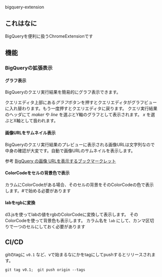 bigquery-extension

## これはなに
BigQueryを便利に扱うChromeExtensionです

## 機能

### BigQueryの拡張表示

#### グラフ表示
BigQueryのクエリ実行結果を簡易的にグラフ表示できます。

クエリエディタ上部にある*グラフ*ボタンを押すとクエリエディタがグラフビューに入れ替わります。もう一度押すとクエリエディタに戻ります。
クエリ実行結果のヘッダにて *maker* や *line* を選ぶとY軸のグラフとして表示されます。 *x* を選ぶとX軸として扱われます。  

#### 画像URLをサムネイル表示
BigQueryのクエリ実行結果のプレビューに表示される画像URLは文字列なので中身の確認が大変です。自動で画像URLのサムネイルを表示します。

参考
[BigQuery の画像 URLを表示するブックマークレット](https://zenn.dev/hrsma2i/articles/show-bigquery-image-url)

#### ColorCodeをセルの背景色で表示
カラムにColorCodeがある場合、そのセルの背景をそのColorCodeの色で表示します。#で始める必要があります

#### labをrgbに変換
d3.jsを使ってlabの値をrgbのColorCodeに変換して表示します。
そのColorCodeを使って背景色も表示します。
カラム名を `lab` にして、カンマ区切りで一つのセルにしておく必要があります

## CI/CD
gitのtagに `v0.1` など、vで始まるなにかをtagにしてpushするとリリースされます。
```
git tag v0.1;  git push origin --tags
```